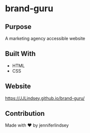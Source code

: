 # brand-guru

## Purpose
A marketing agency accessible website

## Built With
* HTML
* CSS

## Website
https://JJLindsey.github.io/brand-guru/

## Contribution
Made with ❤️ by jenniferlindsey
